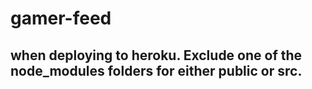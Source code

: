# gamer-feed
## when deploying to heroku. Exclude one of the node_modules folders for either public or src. 
